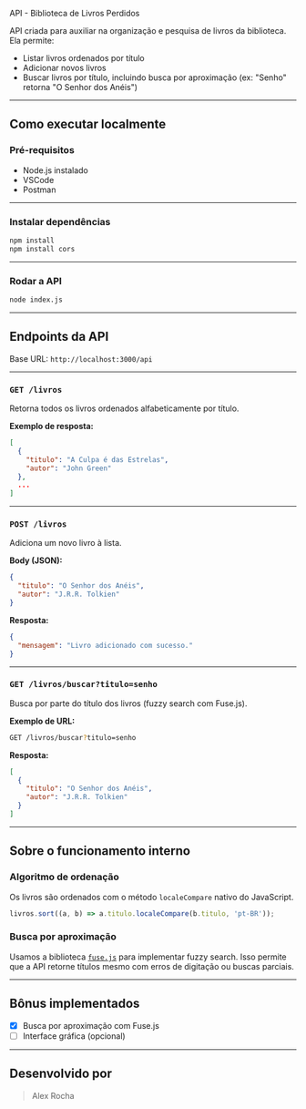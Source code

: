 API - Biblioteca de Livros Perdidos

API criada para auxiliar na organização e pesquisa de livros da biblioteca. Ela permite:

- Listar livros ordenados por título
- Adicionar novos livros
- Buscar livros por título, incluindo busca por aproximação (ex: "Senho" retorna "O Senhor dos Anéis")

---

## Como executar localmente

### Pré-requisitos

- Node.js instalado
- VSCode
- Postman

---

### Instalar dependências

```bash
npm install
npm install cors
```

---

### Rodar a API

```bash
node index.js
```

---

## Endpoints da API

Base URL: `http://localhost:3000/api`

---

### `GET /livros`

Retorna todos os livros ordenados alfabeticamente por título.

**Exemplo de resposta:**

```json
[
  {
    "titulo": "A Culpa é das Estrelas",
    "autor": "John Green"
  },
  ...
]
```

---

### `POST /livros`

Adiciona um novo livro à lista.

**Body (JSON):**

```json
{
  "titulo": "O Senhor dos Anéis",
  "autor": "J.R.R. Tolkien"
}
```

**Resposta:**

```json
{
  "mensagem": "Livro adicionado com sucesso."
}
```

---

### `GET /livros/buscar?titulo=senho`

Busca por parte do título dos livros (fuzzy search com Fuse.js).

**Exemplo de URL:**

```sh
GET /livros/buscar?titulo=senho
```

**Resposta:**

```json
[
  {
    "titulo": "O Senhor dos Anéis",
    "autor": "J.R.R. Tolkien"
  }
]
```

---

## Sobre o funcionamento interno

### Algoritmo de ordenação

Os livros são ordenados com o método `localeCompare` nativo do JavaScript.

```js
livros.sort((a, b) => a.titulo.localeCompare(b.titulo, 'pt-BR'));
```

### Busca por aproximação

Usamos a biblioteca [`fuse.js`](https://fusejs.io/) para implementar fuzzy search. Isso permite que a API retorne títulos mesmo com erros de digitação ou buscas parciais.

---

## Bônus implementados

- [x] Busca por aproximação com Fuse.js
- [ ] Interface gráfica (opcional)

---

## Desenvolvido por

> Alex Rocha
